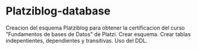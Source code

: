 # Platziblog-database
Creacion del esquema Platziblog para obtener la certificacion del curso "Fundamentos de bases de Datos" de Platzi.
Crear esquema.
Crear tablas indepentientes, dependientes y transitivas.
Uso del DDL.
